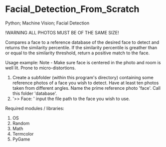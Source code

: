 # Facial_Detection_From_Scratch
Python; Machine Vision; Facial Detection

!WARNING ALL PHOTOS MUST BE OF THE SAME SIZE!

Compares a face to a reference database of the desired face to detect and returns the similarity percentile. If the similarity percentile is greather than or equal to the similarity threshold, return a positive match 
to the face.

Usage example:
  Note - Make sure face is centered in the photo and room is well lit. Prone to micro-distortions.
  1. Create a subfolder (within this program's directory) containing some reference photos of a face you wish to detect. Have at least ten photos taken from different angles. Name the prime reference photo 'face'. Call this folder 'database'.
  2. '>> Face: ' input the file path to the face you wish to use.

Required modules / libraries:
  1. OS
  2. Random
  3. Math
  4. Termcolor
  5. PyGame

